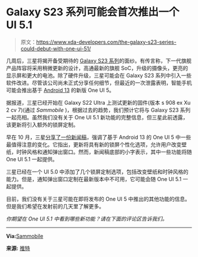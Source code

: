 # Galaxy S23 系列可能会首次推出一个 UI 5.1

> 原文：<https://www.xda-developers.com/the-galaxy-s23-series-could-debut-with-one-ui-51/>

几周后，三星将揭开备受期待的 [Galaxy S23 系列](https://www.xda-developers.com/samsung-galaxy-s23/)的面纱。有传言称，下一代旗舰产品阵容将采用稍微更新的设计，高通最新的旗舰 SoC，升级的摄像头，更亮的显示屏和更大的电池。除了硬件升级，三星可能会在 Galaxy S23 系列中引入一些软件改进。尽管该公司尚未正式分享任何细节，但最近的一次泄露表明，智能手机可能会推出基于 [Android 13](https://www.xda-developers.com/android-13/) 的新版 One UI 5。

据报道，三星已经开始在 Galaxy S22 Ultra 上测试更新的固件(版本 s 908 ex Xu 2 cv 7)(通过 *Sammobile* )，根据过去的趋势，我们预计它将与 Galaxy S23 系列一起亮相。虽然我们没有关于 One UI 5.1 新功能的完整信息，但三星此前透露，该更新将引入额外的锁屏定制。

早在 10 月，三星[分享了一份新闻稿](https://news.samsung.com/nl/one-ui-5-wordt-persoonlijk-met-meer-manieren-om-je-eigen-mobiele-ervaringen-te-creeren)，强调了基于 Android 13 的 One UI 5 中一些最值得注意的变化。它指出，更新将具有新的锁屏个性化选项，允许用户改变壁纸，时钟风格和通知弹出窗口。然而，新闻稿底部的小字表示，其中一些功能将随 One UI 5.1 一起提供。

三星已经在一个 UI 5.0 中添加了几个锁屏定制选项，包括改变壁纸和时钟风格的能力。但是，通知弹出窗口定制在最新版本中不可用，它可能会随 One UI 5.1 一起提供。

目前，我们没有关于三星可能在即将发布的 One UI 5 中推出的其他功能的信息。但是我们希望在发射前的几天里了解更多。

*你期望在 One UI 5.1 中看到哪些新功能？请在下面的评论区告诉我们。*

* * *

**Via:**[Sammobile](https://www.sammobile.com/news/samsung-one-ui-5-1-testing-galaxy-s22/)

**来源:** [推特](https://twitter.com/SamSWUpdate/status/1607603092849299461)